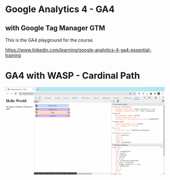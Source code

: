 # Google Analytics 4 - GA4

## with Google Tag Manager GTM

This is the GA4 playground for the course.

https://www.linkedin.com/learning/google-analytics-4-ga4-essential-training

# GA4 with WASP - Cardinal Path

![WASP](ga4.gif)